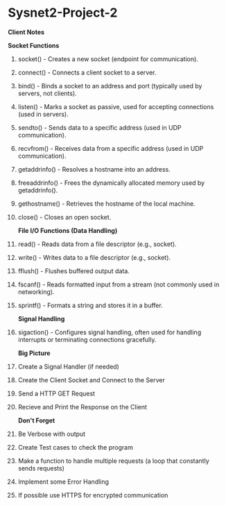 # Sysnet2-Project-2

**Client Notes** 

   **Socket Functions**
   
1. socket() - Creates a new socket (endpoint for communication).
2. connect() - Connects a client socket to a server.
3. bind() - Binds a socket to an address and port (typically used by servers, not clients).
4. listen() - Marks a socket as passive, used for accepting connections (used in servers).
5. sendto() - Sends data to a specific address (used in UDP communication).
6. recvfrom() - Receives data from a specific address (used in UDP communication).
7. getaddrinfo() - Resolves a hostname into an address.
8. freeaddrinfo() - Frees the dynamically allocated memory used by getaddrinfo().
9. gethostname() - Retrieves the hostname of the local machine.
10. close() - Closes an open socket.

    **File I/O Functions (Data Handling)**
    
12. read() - Reads data from a file descriptor (e.g., socket).
13. write() - Writes data to a file descriptor (e.g., socket).
14. fflush() - Flushes buffered output data.
15. fscanf() - Reads formatted input from a stream (not commonly used in networking).
16. sprintf() - Formats a string and stores it in a buffer.

     **Signal Handling**
    
18. sigaction() - Configures signal handling, often used for handling interrupts or terminating connections gracefully.

     **Big Picture**
    
1. Create a Signal Handler (if needed)
2. Create the Client Socket and Connect to the Server
3. Send a HTTP GET Request
4. Recieve and Print the Response on the Client

     **Don't Forget**
   
1. Be Verbose with output
2. Create Test cases to check the program
3. Make a function to handle multiple requests (a loop that constantly sends requests)
4. Implement some Error Handling
5. If possible use HTTPS for encrypted communication





